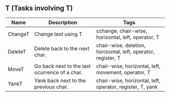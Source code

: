 ## T (Tasks involving T)
| Name | Description | Tags
| --- | -------- | -------- |
|ChangeT | Change text using T | cchange, chair-wise, horizontal, left, operator, T |
|DeleteT | Delete back to the next char. | chair-wise, deletion, horizontal, left, operator, register, T |
|MoveT | Go back next to the last ocurrence of a char. | chair-wise, horizontal, left, movement, operator, T |
|YankT | Yank back next to the previous char. | chair-wise, horizontal, left, operator, register, T, yank |